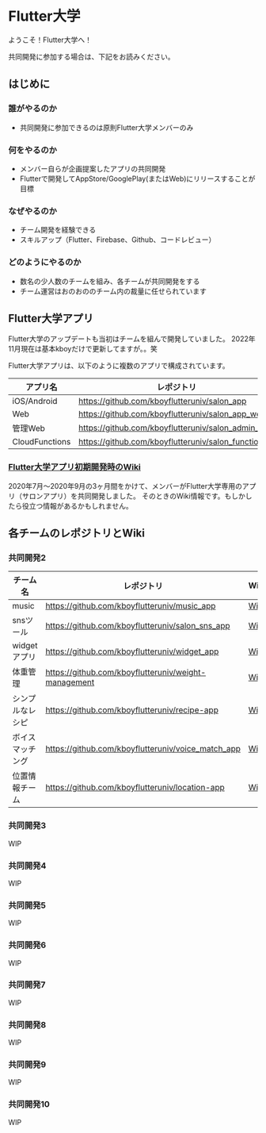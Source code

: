 # Flutter大学

ようこそ！Flutter大学へ！

共同開発に参加する場合は、下記をお読みください。

## はじめに

### 誰がやるのか

- 共同開発に参加できるのは原則Flutter大学メンバーのみ

### 何をやるのか

- メンバー自らが企画提案したアプリの共同開発
- Flutterで開発してAppStore/GooglePlay(またはWeb)にリリースすることが目標

### なぜやるのか

- チーム開発を経験できる
- スキルアップ（Flutter、Firebase、Github、コードレビュー）

### どのようにやるのか

- 数名の少人数のチームを組み、各チームが共同開発をする
- チーム運営はおのおののチーム内の裁量に任せられています

## Flutter大学アプリ

Flutter大学のアップデートも当初はチームを組んで開発していました。
2022年11月現在は基本kboyだけで更新してますが。。笑

Flutter大学アプリは、以下のように複数のアプリで構成されています。

アプリ名|レポジトリ|Wiki
--|--|--
iOS/Android|https://github.com/kboyflutteruniv/salon_app|[Wiki](./joint_dev/salon_app/README.md)
Web|https://github.com/kboyflutteruniv/salon_app_web|[Wiki](./joint_dev/salon_app_web/README.md)
管理Web|https://github.com/kboyflutteruniv/salon_admin_web|[Wiki](./joint_dev/salon_admin_web/README.md)
CloudFunctions|https://github.com/kboyflutteruniv/salon_functions|[Wiki](./joint_dev/salon_functions/README.md)

### [Flutter大学アプリ初期開発時のWiki](./salon_app/README.md)

2020年7月〜2020年9月の3ヶ月間をかけて、メンバーがFlutter大学専用のアプリ（サロンアプリ）を共同開発しました。
そのときのWiki情報です。もしかしたら役立つ情報があるかもしれません。

## 各チームのレポジトリとWiki

### 共同開発2

チーム名|レポジトリ|Wiki
--|--|--
music|https://github.com/kboyflutteruniv/music_app|[Wiki](./joint_dev/music_app/README.md)
snsツール|https://github.com/kboyflutteruniv/salon_sns_app|[Wiki](./joint_dev/salon_sns_app/README.md)
widgetアプリ|https://github.com/kboyflutteruniv/widget_app|[Wiki](./joint_dev/widget_app/README.md)
体重管理|https://github.com/kboyflutteruniv/weight-management|[Wiki](./joint_dev/weight-management/README.md)
シンプルなレシピ|https://github.com/kboyflutteruniv/recipe-app|[Wiki](./joint_dev/recipe-app/README.md)
ボイスマッチング|https://github.com/kboyflutteruniv/voice_match_app|[Wiki](./joint_dev/voice_match_app/README.md)
位置情報チーム|https://github.com/kboyflutteruniv/location-app|[Wiki](./joint_dev/location-app/README.md)

### 共同開発3

WIP

### 共同開発4

WIP

### 共同開発5

WIP

### 共同開発6

WIP

### 共同開発7

WIP

### 共同開発8

WIP

### 共同開発9

WIP

### 共同開発10

WIP

